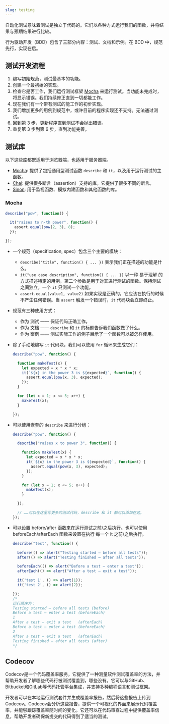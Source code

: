 ```yaml
---
slug: testing
---
```


自动化测试意味着测试是独立于代码的。它们以各种方式运行我们的函数，并将结果与预期结果进行比较。

行为驱动开发（BDD）包含了三部分内容：测试、文档和示例。在 BDD 中，规范先行，实现在后。

## 测试开发流程
1. 编写初始规范，测试最基本的功能。
2. 创建一个最初始的实现。
3. 检查它是否工作，我们运行测试框架 [Mocha](http://mochajs.org/) 来运行测试。当功能未完成时，将显示错误。我们持续修正直到一切都能工作。
4. 现在我们有一个带有测试的能工作的初步实现。
5. 我们增加更多的用例到规范中，或许目前的程序实现还不支持。无法通过测试。
6. 回到第 3 步，更新程序直到测试不会抛出错误。
7. 重复第 3 步到第 6 步，直到功能完善。

## 测试库
以下这些库都既适用于浏览器端，也适用于服务器端。
- [Mocha](http://mochajs.org/): 提供了包括通用型测试函数 `describe` 和 `it`，以及用于运行测试的主函数。
- [Chai](http://chaijs.com/): 提供很多断言（assertion）支持的库。它提供了很多不同的断言。
- [Sinon](http://sinonjs.org/): 用于监视函数、模拟内建函数和其他函数的库。

### Mocha
```js
describe("pow", function() {

  it("raises to n-th power", function() {
    assert.equal(pow(2, 3), 8);
  });

});
```
- 一个规范（specification, spec）包含三个主要的模块：
  - `describe("title", function() { ... })` 表示我们正在描述的功能是什么。
  - `it("use case description", function() { ... })` 以一种 易于理解 的方式描述特定的用例，第二个参数是用于对其进行测试的函数。保持测试之间独立，一个 `it` 只测试一个功能。
  - `assert.equal(value1, value2)` 如果实现是正确的，它应该在执行的时候不产生任何错误。当 `assert` 触发一个错误时，`it` 代码块会立即终止。

- 规范有三种使用方式：
  - 作为 测试 —— 保证代码正确工作。
  - 作为 文档 —— `describe` 和 `it` 的标题告诉我们函数做了什么。
  - 作为 案例 —— 测试实际工作的例子展示了一个函数可以被怎样使用。

- 除了手动地编写 `it` 代码块，我们可以使用 `for` 循环来生成它们：
  ```js
  describe("pow", function() {

    function makeTest(x) {
      let expected = x * x * x;
      it(`${x} in the power 3 is ${expected}`, function() {
        assert.equal(pow(x, 3), expected);
      });
    }

    for (let x = 1; x <= 5; x++) {
      makeTest(x);
    }

  });
  ```

- 可以使用嵌套的 `describe` 来进行分组：
  ```js
  describe("pow", function() {

    describe("raises x to power 3", function() {

      function makeTest(x) {
        let expected = x * x * x;
        it(`${x} in the power 3 is ${expected}`, function() {
          assert.equal(pow(x, 3), expected);
        });
      }

      for (let x = 1; x <= 5; x++) {
        makeTest(x);
      }

    });

    // ……可以在这里写更多的测试代码，describe 和 it 都可以添加在这。
  });
  ```

- 可以设置 before/after 函数来在运行测试之前/之后执行。也可以使用 beforeEach/afterEach 函数来设置在执行 每一个 it 之前/之后执行。
  ```js
  describe("test", function() {

    before(() => alert("Testing started – before all tests"));
    after(() => alert("Testing finished – after all tests"));

    beforeEach(() => alert("Before a test – enter a test"));
    afterEach(() => alert("After a test – exit a test"));

    it('test 1', () => alert(1));
    it('test 2', () => alert(2));

  });
  /*
  运行顺序为：
  Testing started – before all tests (before)
  Before a test – enter a test (beforeEach)
  1
  After a test – exit a test   (afterEach)
  Before a test – enter a test (beforeEach)
  2
  After a test – exit a test   (afterEach)
  Testing finished – after all tests (after)
  */
  ```

## Codecov
Codecov是一个代码覆盖率服务，它提供了一种测量软件测试覆盖率的方法，并帮助开发者了解哪些代码行被测试覆盖到，哪些没有。它可以与GitHub、Bitbucket和GitLab等代码托管平台集成，并支持多种编程语言和测试框架。

开发者可以在本地运行测试套件并生成覆盖率报告，然后将这些报告上传到Codecov。Codecov会分析这些报告，提供一个可视化的界面来展示代码覆盖率，并能够跟踪覆盖率随时间的变化。它还可以在代码审查过程中提供覆盖率信息，帮助开发者确保新提交的代码得到了适当的测试。